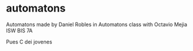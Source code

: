 # automatons
Automatons made by Daniel Robles in Automatons class with Octavio Mejia ISW BIS 7A



Pues C dei jovenes
